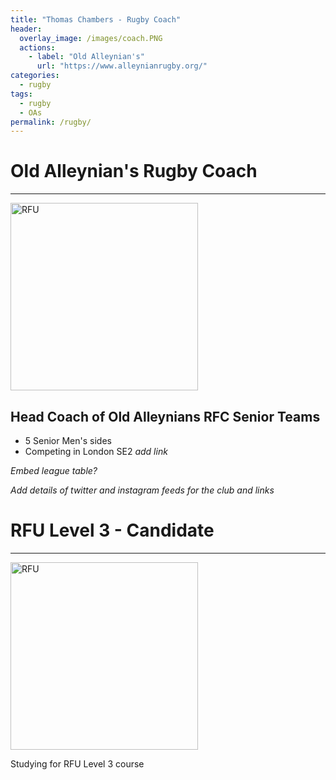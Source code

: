```yaml
---
title: "Thomas Chambers - Rugby Coach"
header:
  overlay_image: /images/coach.PNG
  actions:
    - label: "Old Alleynian's"
      url: "https://www.alleynianrugby.org/"
categories:
  - rugby
tags:
  - rugby
  - OAs
permalink: /rugby/
---
```


# Old Alleynian's Rugby Coach
---
<img src="/assets/images/OAs.jfif" alt="RFU" width="300"/>

## Head Coach of Old Alleynians RFC Senior Teams

- 5 Senior Men's sides
- Competing in London SE2 _add link_

_Embed league table?_

*Add details of twitter and instagram feeds for the club and links*

# RFU Level 3 - Candidate
--- 
<img src="/assets/images/RFU.jfif" alt="RFU" width="300"/>

Studying for RFU Level 3 course


